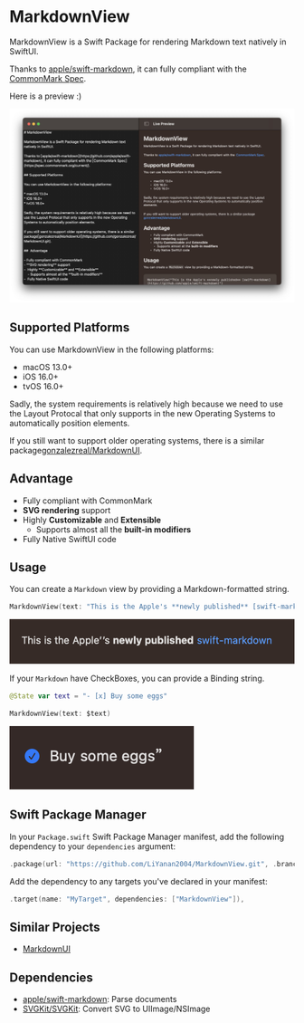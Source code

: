 # MarkdownView

MarkdownView is a Swift Package for rendering Markdown text natively in SwiftUI.

Thanks to [apple/swift-markdown](https://github.com/apple/swift-markdown), it can fully compliant with the [CommonMark Spec](https://spec.commonmark.org/current/).

Here is a preview :)

![](Images/overall.jpeg)

## Supported Platforms

You can use MarkdownView in the following platforms:

* macOS 13.0+
* iOS 16.0+
* tvOS 16.0+

Sadly, the system requirements is relatively high because we need to use the Layout Protocal that only supports in the new Operating Systems to automatically position elements.  

If you still want to support older operating systems, there is a similar package[gonzalezreal/MarkdownUI](https://github.com/gonzalezreal/MarkdownUI.git).

## Advantage

- Fully compliant with CommonMark
- **SVG rendering** support
-  Highly **Customizable** and **Extensible**
    - Supports almost all the **built-in modifiers**
-  Fully Native SwiftUI code

## Usage

You can create a `Markdown` view by providing a Markdown-formatted string.

```swift
MarkdownView(text: "This is the Apple's **newly published** [swift-markdown](https://github.com/apple/swift-markdown)")
```

![](Images/bold_and_links.png)

If your `Markdown` have CheckBoxes, you can provide a Binding string.

```swift
@State var text = "- [x] Buy some eggs"
```

```swift
MarkdownView(text: $text)
```   

![](Images/checkbox.png)

## Swift Package Manager

In your `Package.swift` Swift Package Manager manifest, add the following dependency to your `dependencies` argument:

```swift
.package(url: "https://github.com/LiYanan2004/MarkdownView.git", .branch("main")),
```

Add the dependency to any targets you've declared in your manifest:

```swift
.target(name: "MyTarget", dependencies: ["MarkdownView"]),
```

## Similar Projects
- [MarkdownUI](https://github.com/gonzalezreal/MarkdownUI)

## Dependencies
- [apple/swift-markdown](https://github.com/apple/swift-markdown): Parse documents
- [SVGKit/SVGKit](https://github.com/SVGKit/SVGKit): Convert SVG to UIImage/NSImage
